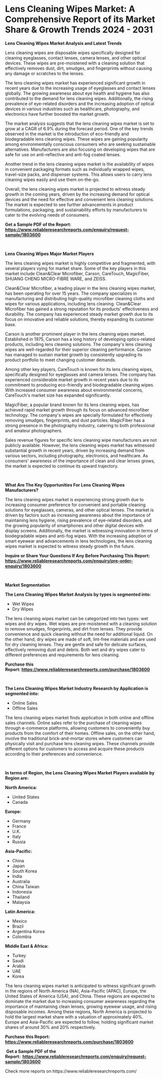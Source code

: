 <p><h1>Lens Cleaning Wipes Market: A Comprehensive Report of its Market Share & Growth Trends 2024 - 2031</h1></p><p><strong>Lens Cleaning Wipes Market Analysis and Latest Trends</strong></p>
<p><p>Lens cleaning wipes are disposable wipes specifically designed for cleaning eyeglasses, contact lenses, camera lenses, and other optical devices. These wipes are pre-moistened with a cleaning solution that effectively removes dust, dirt, smudges, and fingerprints without causing any damage or scratches to the lenses.</p><p>The lens cleaning wipes market has experienced significant growth in recent years due to the increasing usage of eyeglasses and contact lenses globally. The growing awareness about eye health and hygiene has also contributed to the demand for lens cleaning wipes. Additionally, the rising prevalence of eye-related disorders and the increasing adoption of optical devices in various industries such as healthcare, photography, and electronics have further boosted the market growth.</p><p>The market analysis suggests that the lens cleaning wipes market is set to grow at a CAGR of 6.9% during the forecast period. One of the key trends observed in the market is the introduction of eco-friendly and biodegradable lens cleaning wipes. These wipes are gaining popularity among environmentally conscious consumers who are seeking sustainable alternatives. Manufacturers are also focusing on developing wipes that are safe for use on anti-reflective and anti-fog coated lenses.</p><p>Another trend in the lens cleaning wipes market is the availability of wipes in convenient packaging formats such as individually wrapped wipes, travel-size packs, and dispenser systems. This allows users to carry lens cleaning wipes easily and use them on-the-go.</p><p>Overall, the lens cleaning wipes market is projected to witness steady growth in the coming years, driven by the increasing demand for optical devices and the need for effective and convenient lens cleaning solutions. The market is expected to see further advancements in product formulations, packaging, and sustainability efforts by manufacturers to cater to the evolving needs of consumers.</p></p>
<p><strong>Get a Sample PDF of the Report:&nbsp; <a href="https://www.reliableresearchreports.com/enquiry/request-sample/1803600">https://www.reliableresearchreports.com/enquiry/request-sample/1803600</a></strong></p>
<p>&nbsp;</p>
<p><strong>Lens Cleaning Wipes Major Market Players</strong></p>
<p><p>The lens cleaning wipes market is highly competitive and fragmented, with several players vying for market share. Some of the key players in this market include Clean&Clear Microfiber, Carson, CareTouch, MagicFiber, SHUANG CHENG MICRO-FIBRE WARE, and ZEISS.</p><p>Clean&Clear Microfiber, a leading player in the lens cleaning wipes market, has been operating for over 15 years. The company specializes in manufacturing and distributing high-quality microfiber cleaning cloths and wipes for various applications, including lens cleaning. Clean&Clear Microfiber has gained a strong reputation for its products' effectiveness and durability. The company has experienced steady market growth due to its focus on innovative and reliable solutions, thereby expanding its customer base.</p><p>Carson is another prominent player in the lens cleaning wipes market. Established in 1975, Carson has a long history of developing optics-related products, including lens cleaning solutions. The company's lens cleaning wipes are well-regarded for their superior cleaning performance. Carson has managed to sustain market growth by consistently upgrading its product portfolio to meet changing customer demands.</p><p>Among other key players, CareTouch is known for its lens cleaning wipes, specifically designed for eyeglasses and camera lenses. The company has experienced considerable market growth in recent years due to its commitment to producing eco-friendly and biodegradable cleaning wipes. With increased consumer awareness about environmental concerns, CareTouch's market size has expanded significantly.</p><p>MagicFiber, a popular brand known for its lens cleaning wipes, has achieved rapid market growth through its focus on advanced microfiber technology. The company's wipes are specially formulated for effectively removing smudges, fingerprints, and dust particles. MagicFiber has a strong presence in the photography industry, catering to both professional and amateur photographers.</p><p>Sales revenue figures for specific lens cleaning wipe manufacturers are not publicly available. However, the lens cleaning wipes market has witnessed substantial growth in recent years, driven by increasing demand from various sectors, including photography, electronics, and healthcare. As consumers' awareness of the importance of clean and clear lenses grows, the market is expected to continue its upward trajectory.</p></p>
<p>&nbsp;</p>
<p><strong>What Are The Key Opportunities For Lens Cleaning Wipes Manufacturers?</strong></p>
<p><p>The lens cleaning wipes market is experiencing strong growth due to increasing consumer preference for convenient and portable cleaning solutions for eyeglasses, cameras, and other optical lenses. The market is driven by factors such as increasing awareness about the importance of maintaining lens hygiene, rising prevalence of eye-related disorders, and the growing popularity of smartphones and other digital devices with display screens. Additionally, the market is witnessing innovation in terms of biodegradable wipes and anti-fog wipes. With the increasing adoption of smart eyewear and advancements in lens technologies, the lens cleaning wipes market is expected to witness steady growth in the future.</p></p>
<p><strong>Inquire or Share Your Questions If Any Before Purchasing This Report: <a href="https://www.reliableresearchreports.com/enquiry/pre-order-enquiry/1803600">https://www.reliableresearchreports.com/enquiry/pre-order-enquiry/1803600</a></strong></p>
<p>&nbsp;</p>
<p><strong>Market Segmentation</strong></p>
<p><strong>The Lens Cleaning Wipes Market Analysis by types is segmented into:</strong></p>
<p><ul><li>Wet Wipes</li><li>Dry Wipes</li></ul></p>
<p><p>The lens cleaning wipes market can be categorized into two types: wet wipes and dry wipes. Wet wipes are pre-moistened with a cleaning solution to remove smudges, fingerprints, and dirt from lenses. They provide convenience and quick cleaning without the need for additional liquid. On the other hand, dry wipes are made of soft, lint-free materials and are used for dry cleaning lenses. They are gentle and safe for delicate surfaces, effectively removing dust and debris. Both wet and dry wipes cater to different preferences and requirements for lens cleaning.</p></p>
<p><strong>Purchase this Report:&nbsp;<a href="https://www.reliableresearchreports.com/purchase/1803600">https://www.reliableresearchreports.com/purchase/1803600</a></strong></p>
<p>&nbsp;</p>
<p><strong>The Lens Cleaning Wipes Market Industry Research by Application is segmented into:</strong></p>
<p><ul><li>Online Sales</li><li>Offline Sales</li></ul></p>
<p><p>The lens cleaning wipes market finds application in both online and offline sales channels. Online sales refer to the purchase of cleaning wipes through e-commerce platforms, allowing customers to conveniently buy products from the comfort of their homes. Offline sales, on the other hand, involve the traditional brick-and-mortar stores where customers can physically visit and purchase lens cleaning wipes. These channels provide different options for customers to access and acquire these products according to their preferences and convenience.</p></p>
<p>&nbsp;</p>
<p><strong>In terms of Region, the Lens Cleaning Wipes Market Players available by Region are:</strong></p>
<p>
    <p> <strong> North America: </strong>
        <ul>
            <li>United States</li>
            <li>Canada</li>
        </ul>
        </p> 
    <p> <strong> Europe: </strong>
        <ul>
            <li>Germany</li>
            <li>France</li>
            <li>U.K.</li>
            <li>Italy</li>
            <li>Russia</li>
        </ul>
        </p> 
    <p> <strong> Asia-Pacific: </strong>
        <ul>
            <li>China</li>
            <li>Japan</li>
            <li>South Korea</li>
            <li>India</li>
            <li>Australia</li>
            <li>China Taiwan</li>
            <li>Indonesia</li>
            <li>Thailand</li>
            <li>Malaysia</li>
        </ul>
        </p> 
    <p> <strong> Latin America: </strong>
        <ul>
            <li>Mexico</li>
            <li>Brazil</li>
            <li>Argentina Korea</li>
            <li>Colombia</li>
        </ul>
        </p> 
    <p> <strong> Middle East & Africa: </strong>
        <ul>
            <li>Turkey</li>
            <li>Saudi</li>
            <li>Arabia</li>
            <li>UAE</li>
            <li>Korea</li>
        </ul>
    </p>
    </p>
<p><p>The lens cleaning wipes market is anticipated to witness significant growth in the regions of North America (NA), Asia-Pacific (APAC), Europe, the United States of America (USA), and China. These regions are expected to dominate the market due to increasing consumer awareness regarding the importance of maintaining clean lenses, growing eyewear usage, and rising disposable incomes. Among these regions, North America is projected to hold the largest market share with a valuation of approximately 40%. Europe and Asia-Pacific are expected to follow, holding significant market shares of around 30% and 20% respectively.</p></p>
<p><strong>Purchase this Report: <a href="https://www.reliableresearchreports.com/purchase/1803600">https://www.reliableresearchreports.com/purchase/1803600</a></strong></p>
<p>&nbsp;<strong>Get a Sample PDF of the Report:&nbsp;&nbsp;<a href="https://www.reliableresearchreports.com/enquiry/request-sample/1803600">https://www.reliableresearchreports.com/enquiry/request-sample/1803600</a></strong></p>
<p><strong></strong></p>
<p>Check more reports on https://www.reliableresearchreports.com/</p>